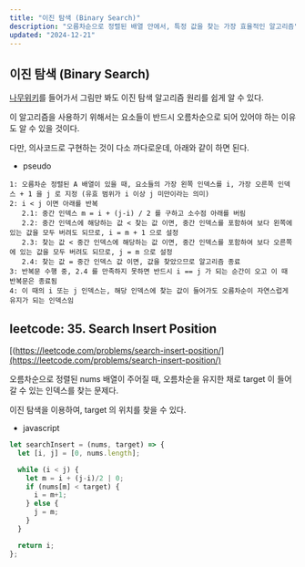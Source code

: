 ```yaml
---
title: "이진 탐색 (Binary Search)"
description: "오름차순으로 정렬된 배열 안에서, 특정 값을 찾는 가장 효율적인 알고리즘"
updated: "2024-12-21"
---
```


## 이진 탐색 (Binary Search)

[나무위키](https://namu.wiki/w/%EC%9D%B4%EC%A7%84%20%ED%83%90%EC%83%89)를 들어가서 그림만 봐도 이진 탐색 알고리즘 원리를 쉽게 알 수 있다.

이 알고리즘을 사용하기 위해서는 요소들이 반드시 오름차순으로 되어 있어야 하는 이유도 알 수 있을 것이다.

다만, 의사코드로 구현하는 것이 다소 까다로운데, 아래와 같이 하면 된다.

- pseudo
```pseudo
1: 오름차순 정렬된 A 배열이 있을 때, 요소들의 가장 왼쪽 인덱스를 i, 가장 오른쪽 인덱스 + 1 을 j 로 지정 (유효 범위가 i 이상 j 미만이라는 의미)
2: i < j 이면 아래를 반복
   2.1: 중간 인덱스 m = i + (j-i) / 2 를 구하고 소수점 아래를 버림
   2.2: 중간 인덱스에 해당하는 값 < 찾는 값 이면, 중간 인덱스를 포함하여 보다 왼쪽에 있는 값을 모두 버려도 되므로, i = m + 1 으로 설정
   2.3: 찾는 값 < 중간 인덱스에 해당하는 값 이면, 중간 인덱스를 포함하여 보다 오른쪽에 있는 값을 모두 버려도 되므로, j = m 으로 설정
   2.4: 찾는 값 = 중간 인덱스 값 이면, 값을 찾았으므로 알고리즘 종료
3: 반복문 수행 중, 2.4 를 만족하지 못하면 반드시 i == j 가 되는 순간이 오고 이 때 반복문은 종료됨
4: 이 때의 i 또는 j 인덱스는, 해당 인덱스에 찾는 값이 들어가도 오름차순이 자연스럽게 유지가 되는 인덱스임
```

## leetcode: 35. Search Insert Position

[(https://leetcode.com/problems/search-insert-position/](https://leetcode.com/problems/search-insert-position/)

오름차순으로 정렬된 nums 배열이 주어질 때, 오름차순을 유지한 채로 target 이 들어갈 수 있는 인덱스를 찾는 문제다.

이진 탐색을 이용하여, target 의 위치를 찾을 수 있다.

- javascript
```js
let searchInsert = (nums, target) => {
  let [i, j] = [0, nums.length];

  while (i < j) {
    let m = i + (j-i)/2 | 0;
    if (nums[m] < target) {
      i = m+1;
    } else {
      j = m;
    }
  }

  return i;
};
```